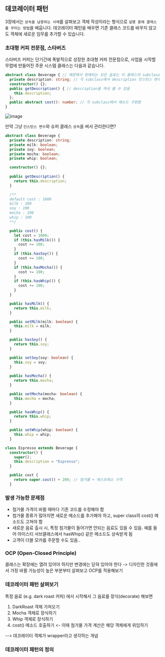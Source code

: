 ## 데코레이터 패턴

3장에서는 `상속을 남용하는 사례`를 살펴보고 객체 작성이라는 형식으로 `실행 중에 클래스를 꾸미는 방법`을 배웁니다. 데코레이터 패턴을 배우면 기존 클래스 코드를 바꾸지 않고도 객체에 새로운 임무를 추가할 수 있습니다.

### 초대형 커피 전문점, 스타버즈

스타버즈 커피는 단기간에 폭발적으로 성장한 초대형 커피 전문점으로, 사업을 시작할 무렵에 만들어진 주문 시스템 클래스는 다음과 같습니다.

```ts
abstract class Beverage { // 매장에서 판매되는 모든 음료는 이 클래스의 subclass가 됨
  private description: string; // 각 subclass에서 description 인스턴스 변수를 설정
  constructor() {};
  public getDescription() { // description을 꺼내 볼 수 있음
    this.description;
  };
  public abstract cost(): number; // 각 subclass에서 메소드 구현함
}
```
![image](https://github.com/eileenjang/design-pattern/assets/82510378/6fac0067-0363-468f-9023-fb9c65bb165a)

만약 그냥 `인스턴스 변수`와 슈퍼 클래스 `상속`을 써서 관리한다면?

```ts
abstract class Beverage {
  private description: string;
  private milk: boolean;
  private soy: boolean;
  private mocha: boolean;
  private whip: boolean;

  constructor() {};
  
  public getDescription() {
    return this.description;
  }

  /**
  default cost : 1000
  milk : 100
  soy : 100
  mocha : 100
  whip : 100
  **/

  public cost() {
    let cost = 1000;
    if (this.hasMilk()) {
      cost += 100;
    }
    if (this.hasSoy()) {
      cost += 100;
    }
    if (this.hasMocha()) {
      cost += 100;
    }
    if (this.hasWhip()) {
      cost += 100;
    }
  }

  public hasMilk() {
    return this.milk;
  }

  public setMilk(milk: boolean) {
    this.milk = milk;
  }

  public hasSoy() {
    return this.soy;
  }

  public setSoy(soy: boolean) {
    this.soy = soy;
  }
    
  public hasMocha() {
    return this.mocha;
  }

  public setMocha(mocha: boolean) {
    this.mocha = mocha;
  }

  public hasWhip() {
    return this.whip;
  }

  public setWhip(whip: boolean) {
    this.whip = whip;
  }
```

```ts
class Espresso extends Beverage {
  constructor() {
    super();
    this.description = "Espresso";
  }

  public cost {
    return super.cost() + 200; // 첨가물 + 에스프레소 가격
  }
```

### 발생 가능한 문제점

- 첨가물 가격이 바뀔 때마다 기존 코드를 수정해야 함
- 첨가물 종류가 많아지면 새로운 메소드를 추가해야 하고, super class의 cost() 메소드도 고쳐야 함
- 새로운 음료 출시 시, 특정 첨가물이 들어가면 안되는 음료도 있을 수 있음. 예를 들어 아이스티 서브클래스에서 hasWhip() 같은 메소드도 상속받게 됨
- 고객이 더블 모카를 주문할 수도 있음..

### OCP (Open-Closed Principle)

클래스는 확장에는 열려 있어야 하지만 변경에는 닫혀 있어야 한다
-> 디자인한 것중에서 가장 바뀔 가능성이 높은 부분부터 살펴보고 OCP를 적용해보기

### 데코레이터 패턴 살펴보기

특정 음료 (e.g. dark roast 커피) 에서 시작해서 그 음료를 장식(decorate) 해보면
01. DarkRoast 객체 가져오기
02. Mocha 객체로 장식하기
03. Whip 객체로 장식하기
04. cost() 메소드 호출하기 <- 이때 첨가물 가격 계산은 해당 객체에게 위임하기

--> 데코레이터 객체가 wrapper라고 생각하는 개념

### 데코레이터 패턴의 정의



